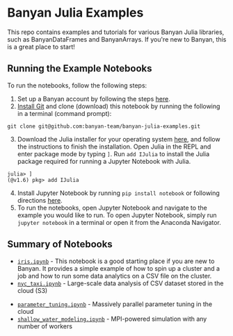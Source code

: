# Banyan Julia Examples

This repo contains examples and tutorials for various Banyan Julia libraries,
such as BanyanDataFrames and BanyanArrays. If you're new to Banyan, this is a
great place to start!

## Running the Example Notebooks

To run the notebooks, follow the following steps:

1. Set up a Banyan account by following the steps [here](https://www.banyancomputing.com/getting-started/).
2. [Install Git](https://git-scm.com/book/en/v2/Getting-Started-Installing-Git) and clone (download) this notebook by running the following in a terminal (command prompt):

```
git clone git@github.com:banyan-team/banyan-julia-examples.git
```

3. Download the Julia installer for your operating system [here](https://julialang.org/downloads/), and follow the instructions to finish the installation. Open Julia in the REPL and enter package mode by typing `]`. Run `add IJulia` to install the Julia package required for running a Jupyter Notebook with Julia.

```
julia> ]
(@v1.6) pkg> add IJulia
```

4. Install Jupyter Notebook by running `pip install notebook` or following directions [here](https://jupyter.org/install).
5. To run the notebooks, open Jupyter Notebook and navigate to the example you would like to run. To open Jupyter Notebook, simply run `jupyter notebook` in a terminal or open it from the Anaconda Navigator.

## Summary of Notebooks

* [`iris.ipynb`](/iris/iris.ipynb) - This notebook is a good starting place if you are new to Banyan. It provides a simple example of how to spin up a cluster and a job and how to run some data analytics on a CSV file on the cluster.
* [`nyc_taxi.ipynb`](/nyc_taxi/nyc_taxi.ipynb) - Large-scale data analysis of CSV dataset stored in the cloud (S3)
- [`parameter_tuning.ipynb`](/parameter_tuning/parameter_tuning.ipynb) - Massively parallel parameter tuning in the cloud
- [`shallow_water_modeling.ipynb`](/shallow_water_modeling/shallow_water_modeling.ipynb) - MPI-powered simulation with any number of workers
